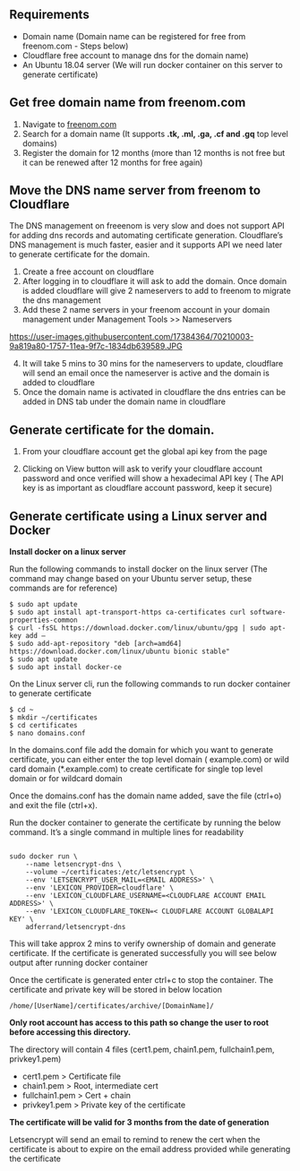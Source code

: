 ## Requirements
- Domain name (Domain name can be registered for free from freenom.com - Steps below)
- Cloudflare free account to manage dns for the domain name)
- An Ubuntu 18.04 server (We will run docker container on this server to generate certificate)

## Get free domain name from freenom.com
1.	Navigate to [freenom.com](https://www.freenom.com/en/index.html?lang=en)
2.	Search for a domain name (It supports **.tk, .ml, .ga, .cf and .gq** top level domains)
3.	Register the domain for 12 months (more than 12 months is not free but it can be renewed after 12 months for free again)

## Move the DNS name server from freenom to Cloudflare

The DNS management on freeenom is very slow and does not support API for adding dns records and automating certificate generation. Cloudflare’s DNS management is much faster, easier and it supports API we need later to generate certificate for the domain.

1.	Create a free account on cloudflare
2.	After logging in to cloudflare it will ask to add the domain. Once domain is added cloudflare will give 2 nameservers to add to freenom to migrate the dns management
3.	Add these 2 name servers in your freenom account in your domain management under Management Tools >> Nameservers

 https://user-images.githubusercontent.com/17384364/70210003-9a819a80-1757-11ea-9f7c-1834db639589.JPG
 
4.	It will take 5 mins to 30 mins for the nameservers to update, cloudflare will send an email once the nameserver is active and the domain is added to cloudflare
5.	Once the domain name is activated in cloudflare the dns entries can be added in DNS tab under the  domain name in cloudflare

 

## Generate certificate for the domain.

1.	From your cloudflare account get the global api key from the page 
 

2.	Clicking on View button will ask to verify your cloudflare account password and once verified will show a hexadecimal API key ( The API key is as important as cloudflare account password, keep it secure)

## Generate certificate using a Linux server and Docker

**Install docker on a linux server**

Run the following commands to install docker on the linux server (The command may change based on your Ubuntu server setup, these commands are for reference)

	$ sudo apt update
	$ sudo apt install apt-transport-https ca-certificates curl software-properties-common
	$ curl -fsSL https://download.docker.com/linux/ubuntu/gpg | sudo apt-key add –
	$ sudo add-apt-repository "deb [arch=amd64] https://download.docker.com/linux/ubuntu bionic stable"
	$ sudo apt update
	$ sudo apt install docker-ce

On the Linux server cli, run the following commands to run docker container to generate certificate

	$ cd ~
	$ mkdir ~/certificates
	$ cd certificates
	$ nano domains.conf
	
In the domains.conf file add the domain for which you want to generate certificate, you can either enter the top level domain ( example.com) or wild card domain (*.example.com) to create certificate for single top level domain or for wildcard domain

Once the domains.conf has the domain name added, save the file (ctrl+o) and exit the file (ctrl+x).

Run the docker container to generate the certificate by running the below command. It’s a single command in multiple lines for readability

```

sudo docker run \
    --name letsencrypt-dns \
    --volume ~/certificates:/etc/letsencrypt \
    --env 'LETSENCRYPT_USER_MAIL=<EMAIL ADDRESS>' \
    --env 'LEXICON_PROVIDER=cloudflare' \
    --env 'LEXICON_CLOUDFLARE_USERNAME=<CLOUDFLARE ACCOUNT EMAIL ADDRESS>' \
    --env 'LEXICON_CLOUDFLARE_TOKEN=< CLOUDFLARE ACCOUNT GLOBALAPI KEY' \
    adferrand/letsencrypt-dns

```

This will take approx 2 mins to verify ownership of domain and generate certificate. If the certificate is generated successfully you will see below output after running docker container
 

Once the certificate is generated enter ctrl+c to stop the container.
The certificate and private key will be stored in below location

```
/home/[UserName]/certificates/archive/[DomainName]/
```
**Only root account has access to this path so change the user to root before accessing this directory.**

The directory will contain 4 files (cert1.pem, chain1.pem, fullchain1.pem, privkey1.pem)

- cert1.pem > Certificate file
- chain1.pem > Root, intermediate cert
- fullchain1.pem > Cert + chain
- privkey1.pem > Private key of the certificate

**The certificate will be valid for 3 months from the date of generation**

Letsencrypt will send an email to remind to renew the cert when the certificate is about to expire on the email address provided while generating the certificate

